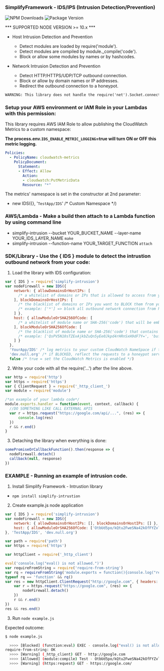 ### SimplifyFramework - IDS/IPS (Intrusion Detection/Prevention)

![NPM Downloads](https://img.shields.io/npm/dw/simplify-intrusion)
![Package Version](https://img.shields.io/github/package-json/v/simplify-framework/intrusion?color=green)

*** SUPPORTED NODE VERSION >= 10.x ***

- Host Intrusion Detection and Prevention
  + Detect modules are loaded by require('module').
  + Detect modules are compiled by module._compile('code').
  + Block or allow some modules by names or by hashcodes.

- Network Intrusion Detection and Prevention
  + Detect HTTP/HTTPS/UDP/TCP outbound connection.
  + Block or allow by domain names or IP addresses.
  + Redirect the outbound connection to a honeypot.

````diff
WARNING: This library does not handle the require('net').Socket.connect() function.
````

### Setup your AWS environment or IAM Role in your Lambdas with this permission:

This library requires AWS IAM Role to allow publishing the CloudWatch Metrics to a custom namespace:

**The process.env.`IDS_ENABLE_METRIC_LOGGING`=true will turn ON or OFF this metric logging.**

```yaml
Policies:
  - PolicyName: cloudwatch-metrics
    PolicyDocument:
      Statement:
      - Effect: Allow
        Action:
        - cloudwatch:PutMetricData
        Resource: "*"
```

The metrics' namespace is set in the constructor at 2nd parameter: 
- new IDS({}, '`TestApp/IDS`' /* Custom Namespace */)


### AWS/Lambda - Make a build then attach to a Lambda function by using command line

- simplify-intrusion --bucket YOUR_BUCKET_NAME --layer-name YOUR_IDS_LAYER_NAME `make`
- simplify-intrusion --function-name YOUR_TARGET_FUNCTION `attach`

### SDK/Library - Use the { IDS } module to detect the intrustion outbound network from your code:

1. Load the library with IDS configuration:

```Javascript
var { IDS } = require('simplify-intrusion')
var nodeFirewall = new IDS({
    network: { allowDomainsOrHostIPs: [
      /* a whitelist of domains or IPs that is allowed to access from your code, startsWith('string') rule */
    ], blockDomainsOrHostIPs: [
      /* the blacklist of domains or IPs you want to BLOCK them from your code, startsWith('string') rule */
      /* example: ['*'] => block all outbound network connection from host, allowed all connections by default */
    ] },
    host: { allowModuleOrSHA256OfCode: [
      /* a whitelist of module name or SHA-256('code') that will be embeded by using module._complie(), startsWith('string') rule */
    ], blockModuleOrSHA256OfCode: [
      /* the blacklist of module name or SHA-256('code') that contains the untrusted HASH of modules, startsWith('string') rule */
      /* example: ['QsPV5N10sTZExAjkbZuQn5yEe0Jkpd4rHRnSxH9dF7Y=', 'buffer:4.9.2', 'request:2.88.'] */
    ] }
  },
  'YourApp/IDS' /* log metrics to your custom CloudWatch NameSpace if the CloudWatch Metrics is enabled */,
  'dev.null.org' /* if BLOCKED, reflect the requests to a honeypot server: dev.null.org */,
  false /* true = set the CloudWatch Metrics is enabled */)
```

2. Write your code with all the require('...') after the line above.

```Javascript
var http = require('http')
var https = require('https')
var { ClientRequest } = require('_http_client_')
var module = require('module')

/*an example of your lambda code*/
module.exports.handler = function(event, context, callback) {
  //DO SOMETHING LIKE CALL EXTERNAL APIS
  var r = https.request("https://google.com/api/...", (res) => {
      console.log(res)
  })
  r && r.end()
}

```

3. Detaching the library when everything is done:

```Javascript
somePromiseOrCallbackFunction().then(response => {
  nodeFirewall.detach()
  callback(null, response)
})
```

### EXAMPLE - Running an example of intrusion code.

1. Install Simplify Framework - Intrustion library
- `npm install simplify-intrustion`

2. Create example.js node application

```JavaScript
var { IDS } = require('simplify-intrusion')
var nodeFirewall = new IDS({
    network: { allowDomainsOrHostIPs: [], blockDomainsOrHostIPs: [] },
    host: { allowModuleOrSHA256OfCode: ['OtbUd5po/kQtu2FweSNa42kOfFYZvlsFuen1xXeOPKs='], blockModuleOrSHA256OfCode: ['*'] }
}, 'TestApp/IDS', 'dev.null.org')

var path = require('path')
var https = require('https')

var httpClient = require('_http_client')

eval('console.log("eval() is not allowed.")')
var requireFromString = require('require-from-string')
var rq = requireFromString('module.exports = function(){console.log("require-from-string: OK")}', 'Test')
typeof rq == 'function' && rq()
var res = new httpClient.ClientRequest("http://google.com", { headers: { "Content-Type": "application/json" }, method: 'GET' }, (res) => {
    var r = https.request("https://google.com", (res) => {
        nodeFirewall.detach()
    })
    r && r.end()
})
res && res.end()

```

3. Run `node example.js`

Expected outcome:

```bash
$ node example.js

  >>>> [Blocked] (function:eval) EXEC - console.log("eval() is not allowed.")
require-from-string: OK
  >>>> [Warning] (_http_client) GET - http://google.com
  >>>> [Allowed] (module:compile) Test - OtbUd5po/kQtu2FweSNa42kOfFYZvlsFuen1xXeOPKs=
  >>>> [Warning] (https:request) GET - https://google.com/
```